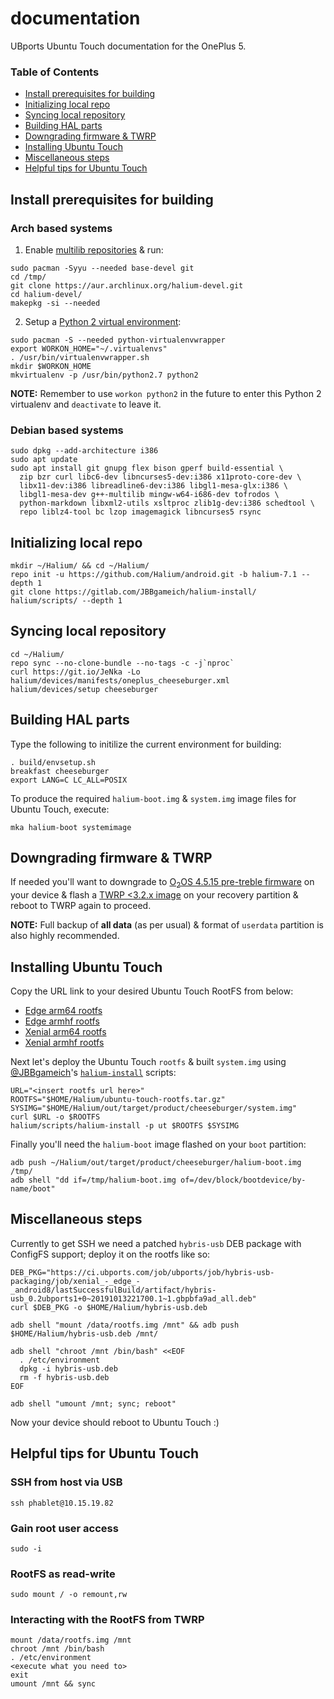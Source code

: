 # documentation
UBports Ubuntu Touch documentation for the OnePlus 5.

### Table of Contents
* [Install prerequisites for building](#install-prerequisites-for-building)
* [Initializing local repo](#initializing-local-repo)
* [Syncing local repository](#syncing-local-repository)
* [Building HAL parts](#building-hal-parts)
* [Downgrading firmware & TWRP](#downgrading-firmware-twrp)
* [Installing Ubuntu Touch](#installing-ubuntu-touch)
* [Miscellaneous steps](#miscellaneous-steps)
* [Helpful tips for Ubuntu Touch](#helpful-tips-for-ubuntu-touch)

## Install prerequisites for building

### Arch based systems
1. Enable [multilib repositories](https://wiki.archlinux.org/index.php/Official_repositories#multilib) & run:
```
sudo pacman -Syyu --needed base-devel git
cd /tmp/
git clone https://aur.archlinux.org/halium-devel.git
cd halium-devel/
makepkg -si --needed
```
2. Setup a [Python 2 virtual environment](https://wiki.archlinux.org/index.php/Python/Virtual_environment#virtualenvwrapper):
```
sudo pacman -S --needed python-virtualenvwrapper
export WORKON_HOME="~/.virtualenvs"
. /usr/bin/virtualenvwrapper.sh
mkdir $WORKON_HOME
mkvirtualenv -p /usr/bin/python2.7 python2
```
**NOTE:** Remember to use `workon python2` in the future to enter this Python 2 virtualenv and `deactivate` to leave it.

### Debian based systems
```
sudo dpkg --add-architecture i386
sudo apt update
sudo apt install git gnupg flex bison gperf build-essential \
  zip bzr curl libc6-dev libncurses5-dev:i386 x11proto-core-dev \
  libx11-dev:i386 libreadline6-dev:i386 libgl1-mesa-glx:i386 \
  libgl1-mesa-dev g++-multilib mingw-w64-i686-dev tofrodos \
  python-markdown libxml2-utils xsltproc zlib1g-dev:i386 schedtool \
  repo liblz4-tool bc lzop imagemagick libncurses5 rsync
```

## Initializing local repo
```
mkdir ~/Halium/ && cd ~/Halium/
repo init -u https://github.com/Halium/android.git -b halium-7.1 --depth 1
git clone https://gitlab.com/JBBgameich/halium-install/ halium/scripts/ --depth 1
```

## Syncing local repository
```
cd ~/Halium/
repo sync --no-clone-bundle --no-tags -c -j`nproc`
curl https://git.io/JeNka -Lo halium/devices/manifests/oneplus_cheeseburger.xml
halium/devices/setup cheeseburger
```

## Building HAL parts
Type the following to initilize the current environment for building:
```
. build/envsetup.sh
breakfast cheeseburger
export LANG=C LC_ALL=POSIX
```
To produce the required `halium-boot.img` & `system.img` image files for Ubuntu Touch, execute:
```
mka halium-boot systemimage
```

## Downgrading firmware & TWRP<a name="downgrading-firmware-twrp"></a>
If needed you'll want to downgrade to [O<sub>2</sub>OS 4.5.15 pre-treble firmware](http://download940.mediafire.com/eqz30j0gbc0g/df2wbe8ix0xfiw9/OnePlus+5+OxygenOS+4.5.15+Firmware+%2B+Radio.zip) on your device & flash a [TWRP <3.2.x image](https://forum.xda-developers.com/devdb/project/dl/?id=27442) on your recovery partition & reboot to TWRP again to proceed.

**NOTE:** Full backup of **all data** (as per usual) & format of `userdata` partition is also highly recommended.

## Installing Ubuntu Touch
Copy the URL link to your desired Ubuntu Touch RootFS from below:
* [Edge arm64 rootfs](https://ci.ubports.com/job/xenial-hybris-edge-rootfs-arm64/lastSuccessfulBuild/artifact/out/ubuntu-touch-hybris-xenial-edge-arm64-rootfs.tar.gz)
* [Edge armhf rootfs](https://ci.ubports.com/job/xenial-hybris-edge-rootfs-armhf/lastSuccessfulBuild/artifact/out/ubuntu-touch-hybris-xenial-edge-armhf-rootfs.tar.gz)
* [Xenial arm64 rootfs](https://ci.ubports.com/job/xenial-rootfs-arm64/lastSuccessfulBuild/artifact/out/ubports-touch.rootfs-xenial-arm64.tar.gz)
* [Xenial armhf rootfs](https://ci.ubports.com/job/xenial-rootfs-armhf/lastSuccessfulBuild/artifact/out/ubports-touch.rootfs-xenial-armhf.tar.gz)

Next let's deploy the Ubuntu Touch `rootfs` & built `system.img` using [@JBBgameich](https://gitlab.com/JBBgameich)'s [`halium-install`](https://gitlab.com/JBBgameich/halium-install) scripts:
```
URL="<insert rootfs url here>"
ROOTFS="$HOME/Halium/ubuntu-touch-rootfs.tar.gz"
SYSIMG="$HOME/Halium/out/target/product/cheeseburger/system.img"
curl $URL -o $ROOTFS
halium/scripts/halium-install -p ut $ROOTFS $SYSIMG
```
Finally you'll need the `halium-boot` image flashed on your `boot` partition:
```
adb push ~/Halium/out/target/product/cheeseburger/halium-boot.img /tmp/
adb shell "dd if=/tmp/halium-boot.img of=/dev/block/bootdevice/by-name/boot"
```

## Miscellaneous steps
Currently to get SSH we need a patched `hybris-usb` DEB package with ConfigFS support; deploy it on the rootfs like so:
```
DEB_PKG="https://ci.ubports.com/job/ubports/job/hybris-usb-packaging/job/xenial_-_edge_-_android8/lastSuccessfulBuild/artifact/hybris-usb_0.2ubports1+0~20191013221700.1~1.gbpbfa9ad_all.deb"
curl $DEB_PKG -o $HOME/Halium/hybris-usb.deb

adb shell "mount /data/rootfs.img /mnt" && adb push $HOME/Halium/hybris-usb.deb /mnt/

adb shell "chroot /mnt /bin/bash" <<EOF
  . /etc/environment
  dpkg -i hybris-usb.deb
  rm -f hybris-usb.deb
EOF

adb shell "umount /mnt; sync; reboot"
```
Now your device should reboot to Ubuntu Touch :)

## Helpful tips for Ubuntu Touch

### SSH from host via USB
```
ssh phablet@10.15.19.82
```

### Gain root user access
```
sudo -i
```

### RootFS as read-write
```
sudo mount / -o remount,rw
```

### Interacting with the RootFS from TWRP
```
mount /data/rootfs.img /mnt
chroot /mnt /bin/bash
. /etc/environment
<execute what you need to>
exit
umount /mnt && sync
```
